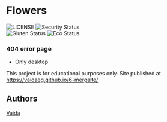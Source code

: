 # Flowers
![LICENSE](https://img.shields.io/badge/license-MIT-blue.svg?style=flat-square)
![Security Status](https://img.shields.io/security-headers?label=Security&url=https%3A%2F%2Fgithub.com&style=flat-square)<br>
![Gluten Status](https://img.shields.io/badge/Gluten-Free-green.svg)
![Eco Status](https://img.shields.io/badge/ECO-Friendly-green.svg)<br>

### 404 error page

- Only desktop

This project is for educational purposes only.
Site published at https://vaidaeg.github.io/6-mergaite/

## Authors
[Vaida](https://github.com/VaidaEG)